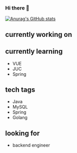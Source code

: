 ### Hi there 👋

[![Anurag's GitHub stats](https://github-readme-stats.vercel.app/api?username=aircjm)](https://github.com/anuraghazra/github-readme-stats)
<!--
**hooopo/hooopo** is a ✨ _special_ ✨ repository because its `README.md` (this file) appears on your GitHub profile.

Here are some ideas to get you started:

- 🔭 I’m currently working on ...
- 🌱 I’m currently learning ...
- 👯 I’m looking to collaborate on ...
- 🤔 I’m looking for help with ...
- 💬 Ask me about ...
- 📫 How to reach me: ...
- 😄 Pronouns: ...
- ⚡ Fun fact: ...
-->

## currently working on


## currently learning

* VUE
* JUC
* Spring

## tech tags

* Java
* MySQL
* Spring
* Golang

## looking for

* backend engineer

